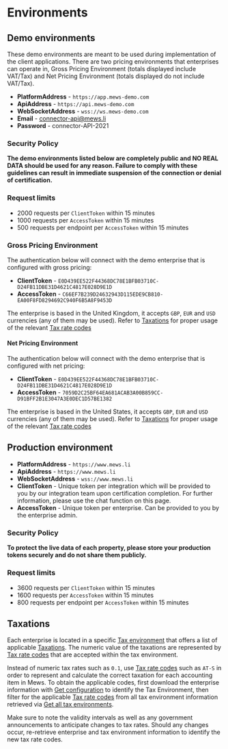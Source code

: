 # Environments

## Demo environments

These demo environments are meant to be used during implementation of the client applications. There are two pricing environments that enterprises can operate in, Gross Pricing Environment (totals displayed include VAT/Tax) and Net Pricing Environment (totals displayed do not include VAT/Tax). 

* **PlatformAddress** - `https://app.mews-demo.com`
* **ApiAddress** - `https://api.mews-demo.com`
* **WebSocketAddress** - `wss://ws.mews-demo.com`
* **Email** - connector-api@mews.li
* **Password** - connector-API-2021

### Security Policy

**The demo environments listed below are completely public and NO REAL DATA should be used for any reason. Failure to comply with these guidelines can result in immediate suspension of the connection or denial of certification.**

### Request limits

* 2000 requests per `ClientToken` within 15 minutes
* 1000 requests per `AccessToken` within 15 minutes
* 500 requests per endpoint per `AccessToken` within 15 minutes

### Gross Pricing Environment

The authentication below will connect with the demo enterprise that is configured with gross pricing:

* **ClientToken** - `E0D439EE522F44368DC78E1BFB03710C-D24FB11DBE31D4621C4817E028D9E1D`
* **AccessToken** - `C66EF7B239D24632943D115EDE9CB810-EA00F8FD8294692C940F6B5A8F9453D`

The enterprise is based in the United Kingdom, it accepts `GBP`, `EUR` and `USD` currencies (any of them may be used). Refer to [Taxations](#taxations) for proper usage of the relevant [Tax rate codes](../operations/configuration.md#tax-rate)

#### Net Pricing Environment

The authentication below will connect with the demo enterprise that is configured with net pricing:

* **ClientToken** - `E0D439EE522F44368DC78E1BFB03710C-D24FB11DBE31D4621C4817E028D9E1D`
* **AccessToken** - `7059D2C25BF64EA681ACAB3A00B859CC-D91BFF2B1E3047A3E0DEC1D57BE1382`

The enterprise is based in the United States, it accepts `GBP`, `EUR` and `USD` currencies (any of them may be used). Refer to [Taxations](#taxations) for proper usage of the relevant [Tax rate codes](../operations/configuration.md#tax-rate)

## Production environment

* **PlatformAddress** - `https://www.mews.li`
* **ApiAddress** - `https://www.mews.li`
* **WebSocketAddress** - `wss://www.mews.li`
* **ClientToken** - Unique token per integration which will be provided to you by our integration team upon certification completion. For further information, please use the chat function on this page.
* **AccessToken** - Unique token per enterprise. Can be provided to you by the enterprise admin.

### Security Policy

**To protect the live data of each property, please store your production tokens securely and do not share them publicly.**

### Request limits

* 3600 requests per `ClientToken` within 15 minutes
* 1600 requests per `AccessToken` within 15 minutes
* 800 requests per endpoint per `AccessToken` within 15 minutes

## Taxations

Each enterprise is located in a specific [Tax environment](../operations/configuration.md#tax-environment) that offers a list of applicable [Taxations](../operations/configuration.md#taxation). The numeric value of the taxations are represented by [Tax rate codes](../operations/configuration.md#tax-rate) that are accepted within the tax environment. 

Instead of numeric tax rates such as `0.1`, use [Tax rate codes](../operations/configuration.md#tax-rate) such as `AT-S` in order to represent and calculate the correct taxation for each accounting item in Mews. To obtain the applicable codes, first download the enterprise information with [Get configuration](../operations/configuration.md#get-configuration) to identify the Tax Environment, then filter for the applicable [Tax rate codes](../operations/configuration.md#tax-rate) from all tax environment information retrieved via [Get all tax environments](../operations/configuration.md#get-all-tax-environments). 

Make sure to note the validity intervals as well as any government announcements to anticipate changes to tax rates. Should any changes occur, re-retrieve enterprise and tax environment information to identify the new tax rate codes.